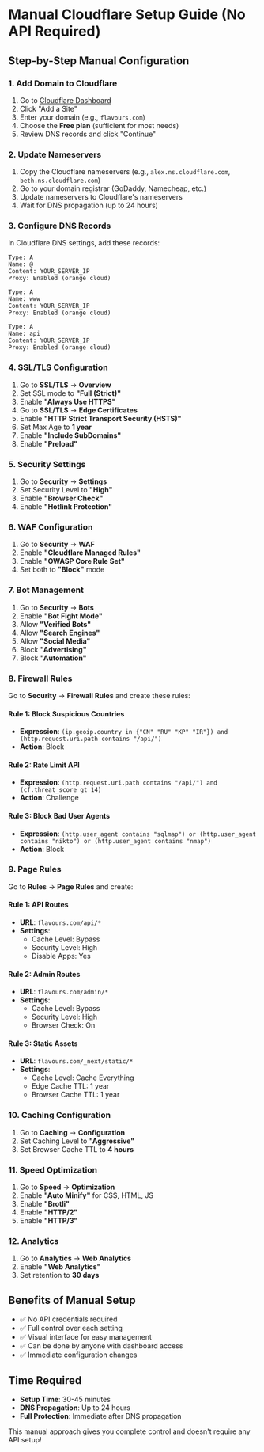 # Manual Cloudflare Setup Guide (No API Required)

## Step-by-Step Manual Configuration

### 1. Add Domain to Cloudflare
1. Go to [Cloudflare Dashboard](https://dash.cloudflare.com)
2. Click "Add a Site"
3. Enter your domain (e.g., `flavours.com`)
4. Choose the **Free plan** (sufficient for most needs)
5. Review DNS records and click "Continue"

### 2. Update Nameservers
1. Copy the Cloudflare nameservers (e.g., `alex.ns.cloudflare.com`, `beth.ns.cloudflare.com`)
2. Go to your domain registrar (GoDaddy, Namecheap, etc.)
3. Update nameservers to Cloudflare's nameservers
4. Wait for DNS propagation (up to 24 hours)

### 3. Configure DNS Records
In Cloudflare DNS settings, add these records:

```
Type: A
Name: @
Content: YOUR_SERVER_IP
Proxy: Enabled (orange cloud)

Type: A  
Name: www
Content: YOUR_SERVER_IP
Proxy: Enabled (orange cloud)

Type: A
Name: api
Content: YOUR_SERVER_IP
Proxy: Enabled (orange cloud)
```

### 4. SSL/TLS Configuration
1. Go to **SSL/TLS** → **Overview**
2. Set SSL mode to **"Full (Strict)"**
3. Enable **"Always Use HTTPS"**
4. Go to **SSL/TLS** → **Edge Certificates**
5. Enable **"HTTP Strict Transport Security (HSTS)"**
6. Set Max Age to **1 year**
7. Enable **"Include SubDomains"**
8. Enable **"Preload"**

### 5. Security Settings
1. Go to **Security** → **Settings**
2. Set Security Level to **"High"**
3. Enable **"Browser Check"**
4. Enable **"Hotlink Protection"**

### 6. WAF Configuration
1. Go to **Security** → **WAF**
2. Enable **"Cloudflare Managed Rules"**
3. Enable **"OWASP Core Rule Set"**
4. Set both to **"Block"** mode

### 7. Bot Management
1. Go to **Security** → **Bots**
2. Enable **"Bot Fight Mode"**
3. Allow **"Verified Bots"**
4. Allow **"Search Engines"**
5. Allow **"Social Media"**
6. Block **"Advertising"**
7. Block **"Automation"**

### 8. Firewall Rules
Go to **Security** → **Firewall Rules** and create these rules:

#### Rule 1: Block Suspicious Countries
- **Expression**: `(ip.geoip.country in {"CN" "RU" "KP" "IR"}) and (http.request.uri.path contains "/api/")`
- **Action**: Block

#### Rule 2: Rate Limit API
- **Expression**: `(http.request.uri.path contains "/api/") and (cf.threat_score gt 14)`
- **Action**: Challenge

#### Rule 3: Block Bad User Agents
- **Expression**: `(http.user_agent contains "sqlmap") or (http.user_agent contains "nikto") or (http.user_agent contains "nmap")`
- **Action**: Block

### 9. Page Rules
Go to **Rules** → **Page Rules** and create:

#### Rule 1: API Routes
- **URL**: `flavours.com/api/*`
- **Settings**:
  - Cache Level: Bypass
  - Security Level: High
  - Disable Apps: Yes

#### Rule 2: Admin Routes
- **URL**: `flavours.com/admin/*`
- **Settings**:
  - Cache Level: Bypass
  - Security Level: High
  - Browser Check: On

#### Rule 3: Static Assets
- **URL**: `flavours.com/_next/static/*`
- **Settings**:
  - Cache Level: Cache Everything
  - Edge Cache TTL: 1 year
  - Browser Cache TTL: 1 year

### 10. Caching Configuration
1. Go to **Caching** → **Configuration**
2. Set Caching Level to **"Aggressive"**
3. Set Browser Cache TTL to **4 hours**

### 11. Speed Optimization
1. Go to **Speed** → **Optimization**
2. Enable **"Auto Minify"** for CSS, HTML, JS
3. Enable **"Brotli"**
4. Enable **"HTTP/2"**
5. Enable **"HTTP/3"**

### 12. Analytics
1. Go to **Analytics** → **Web Analytics**
2. Enable **"Web Analytics"**
3. Set retention to **30 days**

## Benefits of Manual Setup
- ✅ No API credentials required
- ✅ Full control over each setting
- ✅ Visual interface for easy management
- ✅ Can be done by anyone with dashboard access
- ✅ Immediate configuration changes

## Time Required
- **Setup Time**: 30-45 minutes
- **DNS Propagation**: Up to 24 hours
- **Full Protection**: Immediate after DNS propagation

This manual approach gives you complete control and doesn't require any API setup!
